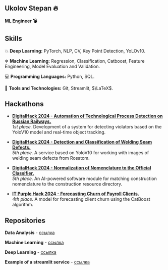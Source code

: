 ## Ukolov Stepan 🔥
**ML Engineer 💣**

## Skills
💥 **Deep Learning:** PyTorch, NLP, CV, Key Point Detection, YoLOv10.

❄ **Machine Learning:** Regression, Classification, Catboost, Feature Engineering, Model Evaluation and Validation.

💻 **Programming Languages:** Python, SQL.

🔧 **Tools and Technologies:** Git, Streamlit, $\LaTeX$.


## Hackathons

- **[DigitalHack 2024 - Automation of Technological Process Detection on Russian Railways.](https://github.com/ikanam-ai/Detection-of-technological-violations)**  
  _1st place._ Development of a system for detecting violators based on the YoloV10 model and real-time object tracking.

- **[DigitalHack 2024 - Detection and Classification of Welding Seam Defects.](https://github.com/ikanam-ai/Detection-of-welding-seams)**  
  _5th place._ A service based on YoloV10 for working with images of welding seam defects from Rosatom.

- **[DigitalHack 2024 - Normalization of Nomenclature to the Official Classifier.](https://github.com/ikanam-ai/nomenclature_normalization)**  
  _5th place._ An AI-powered software module for matching construction nomenclature to the construction resource directory.

- **[IT Purple Hack 2024 - Forecasting Churn of Payroll Clients.](https://github.com/ikanam-ai/SberClassification)**  
  _4th place._ A model for forecasting client churn using the CatBoost algorithm.

## Repositories

**Data Analysis** - [ссылка](https://github.com/Y1OV/DA)

**Machine Learning** - [ссылка](https://github.com/Y1OV/ML)

**Deep Learning** - [ссылка](https://github.com/Y1OV/DL)

**Example of a streamlit service** - [ссылка](https://github.com/Y1OV/AH_front)



